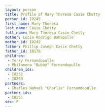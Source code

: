 ```yaml
---
layout: person
title: Profile of Mary Theresa Casie Chetty
person_id: I0245
first_name: Mary Theresa
last_name: Casie Chetty
full_name: Mary Theresa Casie Chetty
mother: Lucia Rodrigo Babapulle
mother_id: I0242
father: Phillip Joseph Casie Chetty
father_id: I0176
children:
 - Terry Fernandopulle
 - Philomena "Bubby" Fernandopulle
children_ids:
 - I0252
 - I0253
partners:
 - Charles Nahvel "Charlie" Fernandopulle
partner_ids:
 - I0251
sex: F
---
```


